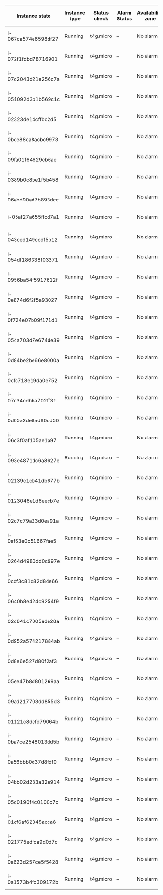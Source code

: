 | Instance state      | Instance type  | Status check | Alarm Status | Availability zone  | Public IPv4 DNS  | Public IPv4 address                                | Elastic Ip     | IPv6 IPs  | Monitoring  | Security Group name  | Key name        | Launch time   |                        |
|---------------------|----------------|--------------|--------------|--------------------|------------------|----------------------------------------------------|----------------|-----------|-------------|----------------------|-----------------|---------------|------------------------|
| i-067ca574e6598df27 |  Running       | t4g.micro    | –            | No alarms          | us-west-2d       | ec2-44-238-103-212.us-west-2.compute.amazonaws.com | 44.238.103.212 | –         | –           | disabled             | launch-wizard-1 | llevesota2020 | 2020/09/24 13:59 GMT-7 |
| i-072f1fdbd78716901 |  Running       | t4g.micro    | –            | No alarms          | us-west-2d       | ec2-44-242-138-141.us-west-2.compute.amazonaws.com | 44.242.138.141 | –         | –           | disabled             | launch-wizard-1 | llevesota2020 | 2020/09/24 13:59 GMT-7 |
| i-07d2043d21e256c7a |  Running       | t4g.micro    | –            | No alarms          | us-west-2d       | ec2-44-234-21-145.us-west-2.compute.amazonaws.com  | 44.234.21.145  | –         | –           | disabled             | launch-wizard-1 | llevesota2020 | 2020/09/24 13:59 GMT-7 |
| i-051092d3b1b569c1c |  Running       | t4g.micro    | –            | No alarms          | us-west-2d       | ec2-34-223-67-92.us-west-2.compute.amazonaws.com   | 34.223.67.92   | –         | –           | disabled             | launch-wizard-1 | llevesota2020 | 2020/09/24 13:59 GMT-7 |
| i-02323de14cffbc2d5 |  Running       | t4g.micro    | –            | No alarms          | us-west-2d       | ec2-34-222-175-55.us-west-2.compute.amazonaws.com  | 34.222.175.55  | –         | –           | disabled             | launch-wizard-1 | llevesota2020 | 2020/09/24 13:59 GMT-7 |
| i-0bde88ca8acbc9973 |  Running       | t4g.micro    | –            | No alarms          | us-west-2d       | ec2-44-229-11-177.us-west-2.compute.amazonaws.com  | 44.229.11.177  | –         | –           | disabled             | launch-wizard-1 | llevesota2020 | 2020/09/24 13:59 GMT-7 |
| i-09fa01f64629cb6ae |  Running       | t4g.micro    | –            | No alarms          | us-west-2d       | ec2-34-222-183-15.us-west-2.compute.amazonaws.com  | 34.222.183.15  | –         | –           | disabled             | launch-wizard-1 | llevesota2020 | 2020/09/24 13:59 GMT-7 |
| i-0389b0c8be1f5b458 |  Running       | t4g.micro    | –            | No alarms          | us-west-2d       | ec2-34-222-194-78.us-west-2.compute.amazonaws.com  | 34.222.194.78  | –         | –           | disabled             | launch-wizard-1 | llevesota2020 | 2020/09/24 13:59 GMT-7 |
| i-06ebd90ad7b893dcc |  Running       | t4g.micro    | –            | No alarms          | us-west-2d       | ec2-44-234-189-69.us-west-2.compute.amazonaws.com  | 44.234.189.69  | –         | –           | disabled             | launch-wizard-1 | llevesota2020 | 2020/09/24 13:59 GMT-7 |
| i-05af27a655ffcd7a1 |  Running       | t4g.micro    | –            | No alarms          | us-west-2d       | ec2-44-234-43-127.us-west-2.compute.amazonaws.com  | 44.234.43.127  | –         | –           | disabled             | launch-wizard-1 | llevesota2020 | 2020/09/24 13:59 GMT-7 |
| i-043ced149ccdf5b12 |  Running       | t4g.micro    | –            | No alarms          | us-west-2d       | ec2-34-223-111-142.us-west-2.compute.amazonaws.com | 34.223.111.142 | –         | –           | disabled             | launch-wizard-1 | llevesota2020 | 2020/09/24 13:59 GMT-7 |
| i-054df186338f03371 |  Running       | t4g.micro    | –            | No alarms          | us-west-2d       | ec2-34-223-110-210.us-west-2.compute.amazonaws.com | 34.223.110.210 | –         | –           | disabled             | launch-wizard-1 | llevesota2020 | 2020/09/24 13:59 GMT-7 |
| i-0956ba54f5917612f |  Running       | t4g.micro    | –            | No alarms          | us-west-2d       | ec2-44-234-253-183.us-west-2.compute.amazonaws.com | 44.234.253.183 | –         | –           | disabled             | launch-wizard-1 | llevesota2020 | 2020/09/24 13:59 GMT-7 |
| i-0e874d6f2f5a93027 |  Running       | t4g.micro    | –            | No alarms          | us-west-2d       | ec2-44-234-50-2.us-west-2.compute.amazonaws.com    | 44.234.50.2    | –         | –           | disabled             | launch-wizard-1 | llevesota2020 | 2020/09/24 13:59 GMT-7 |
| i-0f724e07b09f171d1 |  Running       | t4g.micro    | –            | No alarms          | us-west-2d       | ec2-34-222-209-64.us-west-2.compute.amazonaws.com  | 34.222.209.64  | –         | –           | disabled             | launch-wizard-1 | llevesota2020 | 2020/09/24 13:59 GMT-7 |
| i-054a703d7e674de39 |  Running       | t4g.micro    | –            | No alarms          | us-west-2d       | ec2-44-234-144-19.us-west-2.compute.amazonaws.com  | 44.234.144.19  | –         | –           | disabled             | launch-wizard-1 | llevesota2020 | 2020/09/24 13:59 GMT-7 |
| i-0d84be2be66e8000a |  Running       | t4g.micro    | –            | No alarms          | us-west-2d       | ec2-44-233-199-9.us-west-2.compute.amazonaws.com   | 44.233.199.9   | –         | –           | disabled             | launch-wizard-1 | llevesota2020 | 2020/09/24 13:59 GMT-7 |
| i-0cfc718e19da0e752 |  Running       | t4g.micro    | –            | No alarms          | us-west-2d       | ec2-44-230-202-6.us-west-2.compute.amazonaws.com   | 44.230.202.6   | –         | –           | disabled             | launch-wizard-1 | llevesota2020 | 2020/09/24 13:59 GMT-7 |
| i-07c34cdbba702ff31 |  Running       | t4g.micro    | –            | No alarms          | us-west-2d       | ec2-44-234-88-76.us-west-2.compute.amazonaws.com   | 44.234.88.76   | –         | –           | disabled             | launch-wizard-1 | llevesota2020 | 2020/09/24 13:59 GMT-7 |
| i-0d05a2de8ad80dd50 |  Running       | t4g.micro    | –            | No alarms          | us-west-2d       | ec2-34-222-184-140.us-west-2.compute.amazonaws.com | 34.222.184.140 | –         | –           | disabled             | launch-wizard-1 | llevesota2020 | 2020/09/24 13:59 GMT-7 |
| i-06d3f0af105ae1a97 |  Running       | t4g.micro    | –            | No alarms          | us-west-2d       | ec2-44-226-204-177.us-west-2.compute.amazonaws.com | 44.226.204.177 | –         | –           | disabled             | launch-wizard-1 | llevesota2020 | 2020/09/24 13:59 GMT-7 |
| i-093e4871dc6a8627e |  Running       | t4g.micro    | –            | No alarms          | us-west-2d       | ec2-34-222-176-41.us-west-2.compute.amazonaws.com  | 34.222.176.41  | –         | –           | disabled             | launch-wizard-1 | llevesota2020 | 2020/09/24 13:59 GMT-7 |
| i-02139c1cb41db677b |  Running       | t4g.micro    | –            | No alarms          | us-west-2d       | ec2-34-223-102-221.us-west-2.compute.amazonaws.com | 34.223.102.221 | –         | –           | disabled             | launch-wizard-1 | llevesota2020 | 2020/09/24 13:59 GMT-7 |
| i-0123046e1d6eecb7e |  Running       | t4g.micro    | –            | No alarms          | us-west-2d       | ec2-44-234-48-121.us-west-2.compute.amazonaws.com  | 44.234.48.121  | –         | –           | disabled             | launch-wizard-1 | llevesota2020 | 2020/09/24 13:59 GMT-7 |
| i-02d7c79a23d0ea91a |  Running       | t4g.micro    | –            | No alarms          | us-west-2d       | ec2-44-235-90-161.us-west-2.compute.amazonaws.com  | 44.235.90.161  | –         | –           | disabled             | launch-wizard-1 | llevesota2020 | 2020/09/24 13:59 GMT-7 |
| i-0af63e0c51667fae5 |  Running       | t4g.micro    | –            | No alarms          | us-west-2d       | ec2-44-234-125-72.us-west-2.compute.amazonaws.com  | 44.234.125.72  | –         | –           | disabled             | launch-wizard-1 | llevesota2020 | 2020/09/24 13:59 GMT-7 |
| i-0264d4980dd0c997e |  Running       | t4g.micro    | –            | No alarms          | us-west-2d       | ec2-44-242-135-95.us-west-2.compute.amazonaws.com  | 44.242.135.95  | –         | –           | disabled             | launch-wizard-1 | llevesota2020 | 2020/09/24 13:59 GMT-7 |
| i-0cdf3c81d82d84e66 |  Running       | t4g.micro    | –            | No alarms          | us-west-2d       | ec2-34-222-195-58.us-west-2.compute.amazonaws.com  | 34.222.195.58  | –         | –           | disabled             | launch-wizard-1 | llevesota2020 | 2020/09/24 13:59 GMT-7 |
| i-0640b8e424c9254f9 |  Running       | t4g.micro    | –            | No alarms          | us-west-2d       | ec2-100-20-101-134.us-west-2.compute.amazonaws.com | 100.20.101.134 | –         | –           | disabled             | launch-wizard-1 | llevesota2020 | 2020/09/24 13:59 GMT-7 |
| i-02d841c7005ade28a |  Running       | t4g.micro    | –            | No alarms          | us-west-2d       | ec2-44-234-121-224.us-west-2.compute.amazonaws.com | 44.234.121.224 | –         | –           | disabled             | launch-wizard-1 | llevesota2020 | 2020/09/24 13:59 GMT-7 |
| i-0d952a574217884ab |  Running       | t4g.micro    | –            | No alarms          | us-west-2d       | ec2-34-222-193-74.us-west-2.compute.amazonaws.com  | 34.222.193.74  | –         | –           | disabled             | launch-wizard-1 | llevesota2020 | 2020/09/24 13:59 GMT-7 |
| i-0d8e6e527d80f2af3 |  Running       | t4g.micro    | –            | No alarms          | us-west-2d       | ec2-44-242-135-233.us-west-2.compute.amazonaws.com | 44.242.135.233 | –         | –           | disabled             | launch-wizard-1 | llevesota2020 | 2020/09/24 13:59 GMT-7 |
| i-05ee47b8d801269aa |  Running       | t4g.micro    | –            | No alarms          | us-west-2d       | ec2-44-234-63-116.us-west-2.compute.amazonaws.com  | 44.234.63.116  | –         | –           | disabled             | launch-wizard-1 | llevesota2020 | 2020/09/24 13:59 GMT-7 |
| i-09ad217703dd855d3 |  Running       | t4g.micro    | –            | No alarms          | us-west-2d       | ec2-34-223-105-226.us-west-2.compute.amazonaws.com | 34.223.105.226 | –         | –           | disabled             | launch-wizard-1 | llevesota2020 | 2020/09/24 13:59 GMT-7 |
| i-01121c8defd79064b |  Running       | t4g.micro    | –            | No alarms          | us-west-2d       | ec2-44-234-56-193.us-west-2.compute.amazonaws.com  | 44.234.56.193  | –         | –           | disabled             | launch-wizard-1 | llevesota2020 | 2020/09/24 13:59 GMT-7 |
| i-0ba7ce2548013dd5b |  Running       | t4g.micro    | –            | No alarms          | us-west-2d       | ec2-44-234-147-194.us-west-2.compute.amazonaws.com | 44.234.147.194 | –         | –           | disabled             | launch-wizard-1 | llevesota2020 | 2020/09/24 13:59 GMT-7 |
| i-0a56bbb0d37d8fdf0 |  Running       | t4g.micro    | –            | No alarms          | us-west-2d       | ec2-34-222-176-140.us-west-2.compute.amazonaws.com | 34.222.176.140 | –         | –           | disabled             | launch-wizard-1 | llevesota2020 | 2020/09/24 13:59 GMT-7 |
| i-04bb02d233a32e914 |  Running       | t4g.micro    | –            | No alarms          | us-west-2d       | ec2-44-234-149-8.us-west-2.compute.amazonaws.com   | 44.234.149.8   | –         | –           | disabled             | launch-wizard-1 | llevesota2020 | 2020/09/24 13:59 GMT-7 |
| i-05d0190f4c0100c7c |  Running       | t4g.micro    | –            | No alarms          | us-west-2d       | ec2-44-242-139-115.us-west-2.compute.amazonaws.com | 44.242.139.115 | –         | –           | disabled             | launch-wizard-1 | llevesota2020 | 2020/09/24 13:59 GMT-7 |
| i-01cf6af62045acca6 |  Running       | t4g.micro    | –            | No alarms          | us-west-2d       | ec2-44-242-136-170.us-west-2.compute.amazonaws.com | 44.242.136.170 | –         | –           | disabled             | launch-wizard-1 | llevesota2020 | 2020/09/24 13:59 GMT-7 |
| i-021775edfca9d0d7c |  Running       | t4g.micro    | –            | No alarms          | us-west-2d       | ec2-44-234-149-146.us-west-2.compute.amazonaws.com | 44.234.149.146 | –         | –           | disabled             | launch-wizard-1 | llevesota2020 | 2020/09/24 13:59 GMT-7 |
| i-0a623d257ce5f5428 |  Running       | t4g.micro    | –            | No alarms          | us-west-2d       | ec2-44-235-91-151.us-west-2.compute.amazonaws.com  | 44.235.91.151  | –         | –           | disabled             | launch-wizard-1 | llevesota2020 | 2020/09/24 13:59 GMT-7 |
| i-0a1573b4fc309172b |  Running       | t4g.micro    | –            | No alarms          | us-west-2d       | ec2-100-21-18-98.us-west-2.compute.amazonaws.com   | 100.21.18.98   |           |             |                      |                 |               |                        |
